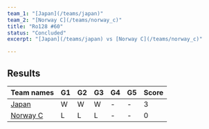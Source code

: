 ```yaml
---
team_1: "[Japan](/teams/japan)"
team_2: "[Norway C](/teams/norway_c)"
title: "Ro128 #60"
status: "Concluded"
excerpt: "[Japan](/teams/japan) vs [Norway C](/teams/norway_c)"

---
```

## Results

| Team names | G1 | G2 | G3 | G4 | G5 | Score |
| -- | -- | -- | -- | -- | -- | -- |
| [Japan](/teams/japan) | W | W | W | - | - | 3 |
| [Norway C](/teams/norway_c) | L | L | L | - | - | 0 |
